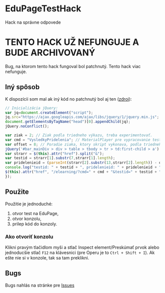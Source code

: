 # EduPageTestHack
Hack na správne odpovede

# TENTO HACK UŽ NEFUNGUJE A BUDE ARCHIVOVANÝ
Bug, na ktorom tento hack fungoval bol patchnutý. Tento hack viac nefunguje.

## Iný spôsob
K dispozícii som mal ak iný kód no patchnutý bol aj ten ([zdroj](https://pastebin.com/XjypNaSr)):
```javascript
// Inicializácia jQuery:
var jq=document.createElement("script");
jq.src="https://ajax.googleapis.com/ajax/libs/jquery/1/jquery.min.js";
document.getElementsByTagName("head")[0].appendChild(jq);
jQuery.noConflict();

var ziak = 2; // Ziak podla triedneho výkazu, treba experimentovať. 
var cmd = "VysledkyPridelenia"; // MaterialPlayer pre vypracovanie testu ako ziak.
var offset = 8; // Poradie ziaka, ktory skript vykonava, podla triedneho vykazu, aspon myslim. Treba experimentovat.
jQuery('#bar_mainDiv > div > table > tbody > tr > td:first-child > a').each(function() {
var strarr = $(this).attr("href").split("&");
var testid = strarr[1].substr(7,strarr[1].length);
var pridelenieid = (parseInt(strarr[2].substr(13,strarr[2].length)) - offset + ziak);
console.log("testid: " + testid + ", pridelenieid: " + pridelenieid + ", ziak: " + ziak);
$(this).attr("href", "/elearning/?cmd=" + cmd + "&testid=" + testid + "&pridelenieid=" + pridelenieid);
});
```

## Použite
Použitie je jednoduché:
1. otvor test na EduPage,
2. otvor konzolu,
3. prilep kód do konzoly.

### Ako otvoriť konzolu
Klikni pravým tlačidlom myši a stlač Inspect element/Preskúmať prvok alebo jednoducšie stlač `F12` na klávesnici (pre Operu je to `Ctrl + Shift + I`). Ak ešte nie si v konzole, tak sa tam preklikni.

## Bugs
Bugs nahlás na stránke pre [Issues](https://github.com/markotomcik/EduPageTestHack/issues)
